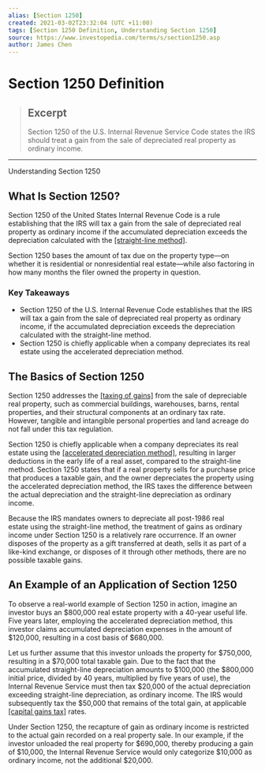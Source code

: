 ```yaml
---
alias: [Section 1250]
created: 2021-03-02T23:32:04 (UTC +11:00)
tags: [Section 1250 Definition, Understanding Section 1250]
source: https://www.investopedia.com/terms/s/section1250.asp
author: James Chen
---
```


# Section 1250 Definition

> ## Excerpt
> Section 1250 of the U.S. Internal Revenue Service Code states the IRS should treat a gain from the sale of depreciated real property as ordinary income.

---

Understanding Section 1250
## What Is Section 1250?

Section 1250 of the United States Internal Revenue Code is a rule establishing that the IRS will tax a gain from the sale of depreciated real property as ordinary income if the accumulated depreciation exceeds the depreciation calculated with the [[straight-line method]](https://www.investopedia.com/terms/s/straightlinebasis.asp).

Section 1250 bases the amount of tax due on the property type—on whether it is residential or nonresidential real estate—while also factoring in how many months the filer owned the property in question.

### Key Takeaways

-   Section 1250 of the U.S. Internal Revenue Code establishes that the IRS will tax a gain from the sale of depreciated real property as ordinary income, if the accumulated depreciation exceeds the depreciation calculated with the straight-line method.
-   Section 1250 is chiefly applicable when a company depreciates its real estate using the accelerated depreciation method.

## The Basics of Section 1250

Section 1250 addresses the [[taxing of gains]](https://www.investopedia.com/terms/u/unrecaptured-1250-gain.asp) from the sale of depreciable real property, such as commercial buildings, warehouses, barns, rental properties, and their structural components at an ordinary tax rate. However, tangible and intangible personal properties and land acreage do not fall under this tax regulation.

Section 1250 is chiefly applicable when a company depreciates its real estate using the [[accelerated depreciation method]](https://www.investopedia.com/terms/a/accelerateddepreciation.asp), resulting in larger deductions in the early life of a real asset, compared to the straight-line method. Section 1250 states that if a real property sells for a purchase price that produces a taxable gain, and the owner depreciates the property using the accelerated depreciation method, the IRS taxes the difference between the actual depreciation and the straight-line depreciation as ordinary income.

Because the IRS mandates owners to depreciate all post-1986 real estate using the straight-line method, the treatment of gains as ordinary income under Section 1250 is a relatively rare occurrence. If an owner disposes of the property as a gift transferred at death, sells it as part of a like-kind exchange, or disposes of it through other methods, there are no possible taxable gains.

## An Example of an Application of Section 1250

To observe a real-world example of Section 1250 in action, imagine an investor buys an $800,000 real estate property with a 40-year useful life. Five years later, employing the accelerated depreciation method, this investor claims accumulated depreciation expenses in the amount of $120,000, resulting in a cost basis of $680,000.

Let us further assume that this investor unloads the property for $750,000, resulting in a $70,000 total taxable gain. Due to the fact that the accumulated straight-line depreciation amounts to $100,000 (the $800,000 initial price, divided by 40 years, multiplied by five years of use), the Internal Revenue Service must then tax $20,000 of the actual depreciation exceeding straight-line depreciation, as ordinary income. The IRS would subsequently tax the $50,000 that remains of the total gain, at applicable [[capital gains tax]](https://www.investopedia.com/terms/c/capital_gains_tax.asp) rates.

Under Section 1250, the recapture of gain as ordinary income is restricted to the actual gain recorded on a real property sale. In our example, if the investor unloaded the real property for $690,000, thereby producing a gain of $10,000, the Internal Revenue Service would only categorize $10,000 as ordinary income, not the additional $20,000.
